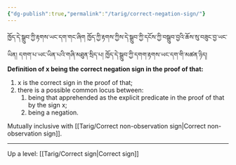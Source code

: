 ```yaml
---
{"dg-publish":true,"permalink":"/tarig/correct-negation-sign/"}
---
```


ཁྱོད་དེ་སྒྲུབ་ཀྱི་རྟགས་ཡང་དག་གང་ཞིག  ཁྱོད་ཀྱི་རྟགས་ཀྱིས་དེ་སྒྲུབ་ཀྱི་དངོས་ཀྱི་བསྒྲུབ་བྱའི་ཆོས་སུ་བཟུང་བྱ་ཡང་ཡིན། 
དགག་པ་ཡང་ཡིན་པའི་གཞི་མཐུན་སྲིད་པ། ཁྱོད་དེ་སྒྲུབ་ཀྱི་དགག་རྟགས་ཡང་དག་གི་མཚན་ཉིད།
**Definition of x being the correct negation sign in the proof of that:**
1. x is the correct sign in the proof of that;
2. there is a possible common locus between:
	1. being that apprehended as the explicit predicate in the proof of that by the sign x;
	2. being a negation.

Mutually inclusive with [[Tarig/Correct non-observation sign\|Correct non-observation sign]].

---
Up a level: [[Tarig/Correct sign\|Correct sign]]